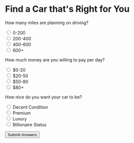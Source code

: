 # Find a Car that's Right for You

<p>How many miles are planning on driving?</p>
<input type="radio" id="0-200" value="a1" name="q1" class="answer">
<label for="0-200">0-200</label><br>
<input type="radio" id="200-400" value="a2" name="q1" class="answer">
<label for="200-400">200-400</label><br>
<input type="radio" id="400-600" value="a3" name="q1" class="answer">
<label for="400-600">400-600</label><br>
<input type="radio" id="600+" value="a4" name="q1" class="answer">
<label for="600+">600+</label><br>

<p>How much money are you willing to pay per day?</p>
<input type="radio" id="0-20" value="a1" name="q2" class="answer">
<label for="0-20">$0-20</label><br>
<input type="radio" id="20-50" value="a2" name="q2" class="answer">
<label for="20-50">$20-50</label><br>
<input type="radio" id="50-80" value="a3" name="q2" class="answer">
<label for="50-80">$50-80</label><br>
<input type="radio" id="80+" value="a4" name="q2" class="answer">
<label for="80-100">$80+</label><br>

<p>How nice do you want your car to be?</p>
<input type="radio" id="decent" value="a1" name="q3" class="answer">
<label for="decent">Decent Condition</label><br>
<input type="radio" id="premium" value="a2" name="q3" class="answer">
<label for="premium">Premium</label><br>
<input type="radio" id="luxury" value="a3" name="q3" class="answer">
<label for="luxury">Luxury</label><br>
<input type="radio" id="billionaire" value="a4" name="q3" class="answer">
<label for="billionaire">Billionaire Status</label><br>

<script>
    function survey() {
        function calculateAnswers() {
            var a1score = 0;
            var a2score = 0;
            var a3score = 0;
            var a4score = 0;
    
            var userAnswers = document.getElementsByClassName("answer");
            for (var i=0; i<userAnswers.length; i++) {
                if (userAnswers[i].checked) {
                    if (userAnswers[i].value == "a1") {
                        a1score = a1score + 1;
                    }
                    if (userAnswers[i].value == "a2") {
                        a2score = a2score + 1;
                    }
                    if (userAnswers[i].value == "a3") {
                        a3score = a3score + 1;
                    }
                    if (userAnswers[i].value == "a4") {
                        a4score = a4score + 1;
                    }
                } 
            }
            return {
                a1score: a1score,
                a2score: a2score,
                a3score: a3score,
                a4score: a4score
            };
        }
        var answers = calculateAnswers();
        var a1score = answers.a1score;
        var a2score = answers.a2score;
        var a3score = answers.a3score;
        var a4score = answers.a4score;
    
        var maxScore = Math.max(a1score, a2score, a3score, a4score);
        var results = document.getElementById("result");
        if (a1score == maxScore) {
            results.innerHTML = "For your trip, we recommend cars on the lower end of our price range. These include the <a href=/cars#taurus>Ford Taurus</a> and <a href=/cars#enclave>Buick Enclave</a>";
        }
        if (a2score == maxScore) {
            results.innerHTML = "A2 Max Test";
        }
        if (a3score == maxScore) {
            results.innerHTML = "A3 Max Test";
        }
        if (a4score == maxScore) {
            results.innerHTML = "A4 Max Test";
        }
    }
</script>

<button onclick="survey()">Submit Answers</button>

<h1 id="result"></h1>
